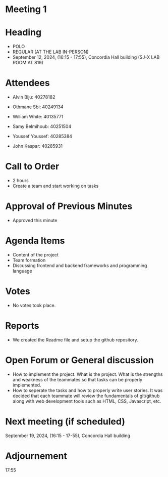 # Meeting 1 
# Heading

- POLO
- REGULAR (AT THE LAB IN-PERSON)
- September 12, 2024,  (16:15 - 17:55), Concordia Hall building (SJ-X LAB ROOM AT 819)
  
# Attendees

- Alvin Biju: 40278182

- Othmane Sbi: 40249134

- William White: 40135771

- Samy Belmihoub: 40251504

- Youssef Youssef: 40285384

- John Kaspar: 40285931

# Call to Order

- 2 hours
- Create a team and start working on tasks
  
# Approval of Previous Minutes

- Approved this minute
  
# Agenda Items

- Content of the project
- Team formation
- Discussing frontend and backend frameworks and programming language
  
# Votes

- No votes took place.
  
# Reports

- We created the Readme file and setup the github repository.
  
# Open Forum or General discussion

- How to implement the project. What is the project. What is the strengths and weakness of the teammates so that tasks can be properly implemented.
- How to seperate the tasks and how to properly write user stories. It was decided that each teammate will review the fundamentals of git/github along with web development tools such as HTML, CSS, Javascript, etc.
  
# Next meeting (if scheduled)

 September 19, 2024,  (16:15 - 17-55), Concordia Hall building
  
# Adjournement

17:55


